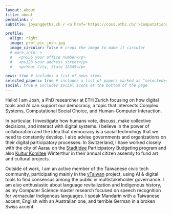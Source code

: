```yaml
---
layout: about
title: about
permalink: /
subtitle: joyang@ethz.ch / <a href='https://coss.ethz.ch/'>Computational Social Science, ETH Zurich</a>. 

profile:
  align: right
  image: prof_pic_josh.jpg
  image_circular: false # crops the image to make it circular
  # more_info: >
  #   <p>555 your office number</p>
  #   <p>123 your address street</p>
  #   <p>Your City, State 12345</p>

news: true # includes a list of news items
selected_papers: true # includes a list of papers marked as "selected={true}"
social: true # includes social icons at the bottom of the page
---
```


Hello! I am Josh, a PhD researcher at ETH Zurich focusing on how digital tools and AI can support our democracy, a topic that intersects Complex Systems, Computational Social Choice, and Human-Computer Interaction.

In particular, I investigate how humans vote, discuss, make collective decisions, and interact with digital systems. I believe in the power of collaboration and the idea that democracy is a social technology that we need to constantly develop. I also advise governments and organizations on their digital participatory processes. In Switzerland, I have worked closely with the city of Aarau on the [StadtIdee](https://www.stadtidee.aarau.ch/abstimmung.html/2114) Participatory Budgeting program and also [Kultur Komitee](https://kulturkomitee.win/) Winterthur in their annual citizen assemly to fund art and cultural projects. 

Outside of work, I am an active member of the Taiwanese civic tech community, participating mainly in the [vTaiwan](https://info.vtaiwan.tw/) project, using AI & digital tools to find consensus among the public in multistakeholder governance. I am also enthusiastic about language revitalization and Indigenous history, as my Computer Science master research focused on speech recognition for vernacular Indigenous languages. I speak Mandarin with a Taiwanese accent, English with an Australian one, and terrible German in a broken Swiss accent. 

<!-- Link to your social media connections, too. This theme is set up to use [Font Awesome icons](https://fontawesome.com/) and [Academicons](https://jpswalsh.github.io/academicons/), like the ones below. Add your Facebook, Twitter, LinkedIn, Google Scholar, or just disable all of them. -->
